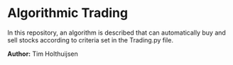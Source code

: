 # Algorithmic Trading

In this repository, an algorithm is described that can automatically buy and sell stocks according to criteria set in the Trading.py file.



**Author:** Tim Holthuijsen